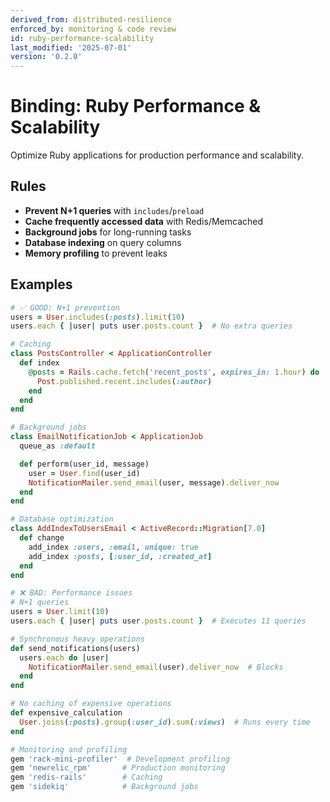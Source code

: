 ```yaml
---
derived_from: distributed-resilience
enforced_by: monitoring & code review
id: ruby-performance-scalability
last_modified: '2025-07-01'
version: '0.2.0'
---
```

# Binding: Ruby Performance & Scalability

Optimize Ruby applications for production performance and scalability.

## Rules

- **Prevent N+1 queries** with `includes`/`preload`
- **Cache frequently accessed data** with Redis/Memcached
- **Background jobs** for long-running tasks
- **Database indexing** on query columns
- **Memory profiling** to prevent leaks

## Examples

```ruby
# ✅ GOOD: N+1 prevention
users = User.includes(:posts).limit(10)
users.each { |user| puts user.posts.count }  # No extra queries

# Caching
class PostsController < ApplicationController
  def index
    @posts = Rails.cache.fetch('recent_posts', expires_in: 1.hour) do
      Post.published.recent.includes(:author)
    end
  end
end

# Background jobs
class EmailNotificationJob < ApplicationJob
  queue_as :default

  def perform(user_id, message)
    user = User.find(user_id)
    NotificationMailer.send_email(user, message).deliver_now
  end
end

# Database optimization
class AddIndexToUsersEmail < ActiveRecord::Migration[7.0]
  def change
    add_index :users, :email, unique: true
    add_index :posts, [:user_id, :created_at]
  end
end
```

```ruby
# ❌ BAD: Performance issues
# N+1 queries
users = User.limit(10)
users.each { |user| puts user.posts.count }  # Executes 11 queries

# Synchronous heavy operations
def send_notifications(users)
  users.each do |user|
    NotificationMailer.send_email(user).deliver_now  # Blocks
  end
end

# No caching of expensive operations
def expensive_calculation
  User.joins(:posts).group(:user_id).sum(:views)  # Runs every time
end
```

```ruby
# Monitoring and profiling
gem 'rack-mini-profiler'  # Development profiling
gem 'newrelic_rpm'       # Production monitoring
gem 'redis-rails'        # Caching
gem 'sidekiq'            # Background jobs
```
